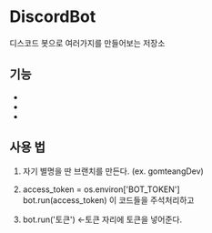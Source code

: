 # DiscordBot
디스코드 봇으로 여러가지를 만들어보는 저장소

## 기능
-
-
-

## 사용 법
1. 자기 별명을 딴 브랜치를 만든다. (ex. gomteangDev)
2. access_token = os.environ['BOT_TOKEN']<br>
   bot.run(access_token) 이 코드들을 주석처리하고

3. bot.run('토큰') <-토큰 자리에 토큰을 넣어준다.
